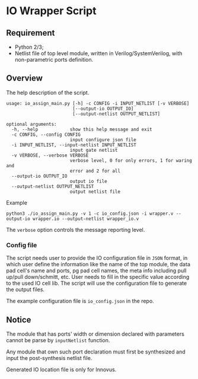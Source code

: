 # IO Wrapper Script

## Requirement

* Python 2/3;
* Netlist file of top level module, written in Verilog/SystemVerilog, with non-parametric ports definition.

## Overview

The help description of the script.
```
usage: io_assign_main.py [-h] -c CONFIG -i INPUT_NETLIST [-v VERBOSE]
                         [--output-io OUTPUT_IO]
                         [--output-netlist OUTPUT_NETLIST]

optional arguments:
  -h, --help            show this help message and exit
  -c CONFIG, --config CONFIG
                        input configure json file
  -i INPUT_NETLIST, --input-netlist INPUT_NETLIST
                        input gate netlist
  -v VERBOSE, --verbose VERBOSE
                        verbose level, 0 for only errors, 1 for waring and
                        error and 2 for all
  --output-io OUTPUT_IO
                        output io file
  --output-netlist OUTPUT_NETLIST
                        output netlist file
```

Example
```shell
python3 ./io_assign_main.py -v 1 -c io_config.json -i wrapper.v --output-io wrapper.io --output-netlist wrapper_io.v
```

The `verbose` option controls the message reporting level. 

### Config file 

The script needs user to provide the IO configuration file in `JSON` format, in which user define the information like the name of the top module, the data pad cell's name and ports, pg pad cell names, the meta info including pull up/pull down/schmitt, etc. User needs to fill in the specific value according to the used IO cell lib. The script will use the configuration file to generate the output files.

The example configuration file is `io_config.json` in the repo.

## Notice 

The module that has ports' width or dimension declared with parameters cannot be parse by `inputNetlist` function. 

Any module that own such port declaration must first be synthesized and input the post-synthesis netlist file.


Generated IO location file is only for Innovus.